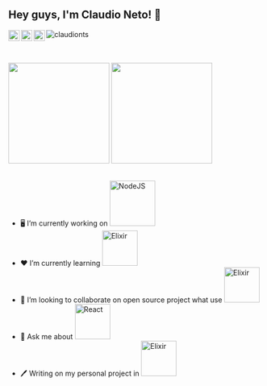 
## Hey guys, I'm Claudio Neto! 👋
<p align="left">
  <a href="https://dev.to/claudionts">
    <img align="left" alt="Pawan's Github" width="22px" src="https://d2fltix0v2e0sb.cloudfront.net/dev-black.png" />
  </a>
  <a href="https://github.com/claudionts">
    <img align="left" alt="Pawan's Github" width="22px" src="https://cdn.jsdelivr.net/npm/simple-icons@v3/icons/github.svg" />
  </a>
  <a href="https://linkedin.com/in/claudionet0">
    <img align="left" alt="Pawan's Linkdein" width="22px" src="https://cdn.jsdelivr.net/npm/simple-icons@v3/icons/linkedin.svg" />
  </a>
  <img src="https://komarev.com/ghpvc/?username=claudionts&label=Views&color=blue&style=plastic" alt="claudionts" />
</p>
<br/>
<br/>

<div>
  <img height="200" src="https://github-readme-stats.vercel.app/api?username=claudionts&show_icons=true&theme=onedark" />
  <img height="200" src="https://github-readme-stats.vercel.app/api/top-langs/?username=claudionts&layout=compact&theme=onedark" />
</div>

<br/>

- 🖥️ I’m currently working on   <img alt="NodeJS" width="90" src="https://img.shields.io/badge/node.js%20-%2343853D.svg?&style=for-the-badge&logo=node.js&logoColor=white"/>
- ❤️ I’m currently learning   <img alt="Elixir" width="70" src="https://img.shields.io/badge/elixir-%234B275F.svg?&style=for-the-badge&logo=elixir&logoColor=white"/>
- 🤝 I’m looking to collaborate on open source project what use <img width="70" alt="Elixir" width="70" src="https://img.shields.io/badge/elixir-%234B275F.svg?&style=for-the-badge&logo=elixir&logoColor=white"/>
- 💬 Ask me about <img alt="React" width="70" src="https://img.shields.io/badge/react%20-%2320232a.svg?&style=for-the-badge&logo=react&logoColor=%2361DAFB"/>
- 🖊️ Writing on my personal project in <img width="70" alt="Elixir" src="https://img.shields.io/badge/elixir-%234B275F.svg?&style=for-the-badge&logo=elixir&logoColor=white"/>
<br/>

